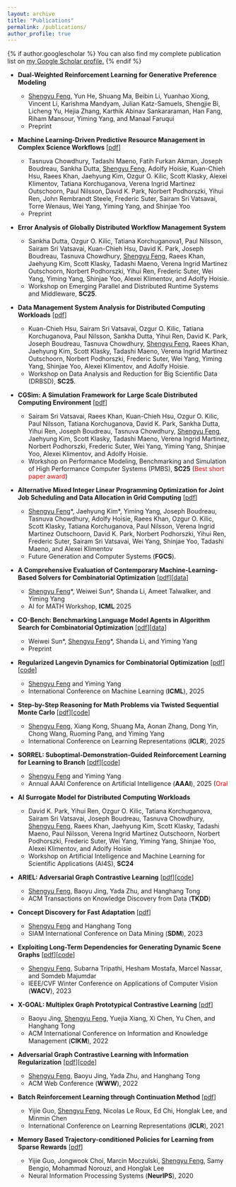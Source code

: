 ```yaml
---
layout: archive
title: "Publications"
permalink: /publications/
author_profile: true
---
```


{% if author.googlescholar %}
  You can also find my complete publication list on <u><a href="{{author.googlescholar}}">my Google Scholar profile</a>.</u>
{% endif %}

* **Dual-Weighted Reinforcement Learning for Generative Preference Modeling** 
  * <ins>Shengyu Feng</ins>, Yun He, Shuang Ma, Beibin Li, Yuanhao Xiong, Vincent Li, Karishma Mandyam, Julian Katz-Samuels, Shengjie Bi, Licheng Yu, Hejia Zhang, Karthik Abinav Sankararaman, Han Fang, Riham Mansour, Yiming Yang, and Manaal Faruqui
  * Preprint
  
* **Machine Learning-Driven Predictive Resource Management in Complex Science Workflows** \[[pdf](https://arxiv.org/abs/2509.11512)\]
  * Tasnuva Chowdhury, Tadashi Maeno, Fatih Furkan Akman, Joseph Boudreau, Sankha Dutta, <ins>Shengyu Feng</ins>, Adolfy Hoisie, Kuan-Chieh Hsu, Raees Khan, Jaehyung Kim, Ozgur O. Kilic, Scott Klasky, Alexei Klimentov, Tatiana Korchuganova, Verena Ingrid Martinez Outschoorn, Paul Nilsson, David K. Park, Norbert Podhorszki, Yihui Ren, John Rembrandt Steele, Frederic Suter, Sairam Sri Vatsavai, Torre Wenaus, Wei Yang, Yiming Yang, and Shinjae Yoo
  * Preprint
  
* **Error Analysis of Globally Distributed Workflow Management System** 
  * Sankha Dutta, Ozgur O. Kilic, Tatiana Korchuganova1, Paul Nilsson, Sairam Sri Vatsavai, Kuan-Chieh Hsu, David K. Park, Joseph Boudreau, Tasnuva Chowdhury, <ins>Shengyu Feng</ins>, Raees Khan, Jaehyung Kim, Scott Klasky, Tadashi Maeno, Verena Ingrid Martinez Outschoorn, Norbert Podhorszki, Yihui Ren, Frederic Suter, Wei Yang, Yiming Yang, Shinjae Yoo, Alexei Klimentov, and Adolfy Hoisie. 
  * Workshop on Emerging Parallel and Distributed Runtime Systems and Middleware, **SC25**.
  
* **Data Management System Analysis for Distributed Computing Workloads** \[[pdf](https://arxiv.org/abs/2510.00828)\]
  * Kuan-Chieh Hsu, Sairam Sri Vatsavai, Ozgur O. Kilic, Tatiana Korchuganova, Paul Nilsson, Sankha Dutta, Yihui Ren,
David K. Park, Joseph Boudreau, Tasnuva Chowdhury, <ins>Shengyu Feng</ins>, Raees Khan, Jaehyung Kim, Scott Klasky, Tadashi Maeno, Verena Ingrid Martinez Outschoorn, Norbert Podhorszki, Frederic Suter, Wei Yang, Yiming Yang, Shinjae Yoo, Alexei Klimentov, and Adolfy Hoisie. 
  * Workshop on Data Analysis and Reduction for Big Scientific Data (DRBSD), **SC25**.
  
* **CGSim: A Simulation Framework for Large Scale Distributed Computing Environment** \[[pdf](https://arxiv.org/abs/2510.00822)\]
  * Sairam Sri Vatsavai, Raees Khan, Kuan-Chieh Hsu, Ozgur O. Kilic, Paul Nilsson, Tatiana Korchuganova, David K. Park, Sankha Dutta, Yihui Ren, Joseph Boudreau, Tasnuva Chowdhury, <ins>Shengyu Feng</ins>, Jaehyung Kim, Scott Klasky, Tadashi Maeno, Verena Ingrid Martinez, Norbert Podhorszki, Frederic Suter, Wei Yang, Yiming Yang, Shinjae Yoo, Alexei Klimentov, and Adolfy Hoisie. 
  * Workshop on Performance Modeling, Benchmarking and Simulation of High Performance Computer Systems (PMBS), **SC25** (<span style="color:red">Best short paper award</span>)

* **Alternative Mixed Integer Linear Programming Optimization for Joint Job Scheduling and Data Allocation in Grid Computing** \[[pdf](https://arxiv.org/abs/2502.00261)\]
  * <ins>Shengyu Feng</ins>\*, Jaehyung Kim\*, Yiming Yang, Joseph Boudreau, Tasnuva Chowdhury, Adolfy Hoisie, Raees Khan, Ozgur O. Kilic, Scott Klasky, Tatiana Korchuganova, Paul Nilsson, Verena Ingrid Martinez Outschoorn, David K. Park, Norbert Podhorszki, Yihui Ren, Frederic Suter, Sairam Sri Vatsavai, Wei Yang, Shinjae Yoo, Tadashi Maeno, and Alexei Klimentov
  * Future Generation and Computer Systems (**FGCS**).

* **A Comprehensive Evaluation of Contemporary Machine-Learning-Based Solvers for Combinatorial Optimization** \[[pdf](https://arxiv.org/abs/2505.16952)\]\[[data](https://huggingface.co/datasets/CO-Bench/FrontierCO)\]
  * <ins>Shengyu Feng</ins>\*, Weiwei Sun\*, Shanda Li, Ameet Talwalker, and Yiming Yang
  * AI for MATH Workshop, **ICML** 2025
  
* **CO-Bench: Benchmarking Language Model Agents in Algorithm Search for Combinatorial Optimization** \[[pdf](https://arxiv.org/abs/2504.04310)\]\[[data](https://huggingface.co/datasets/CO-Bench/CO-Bench)\]
  * Weiwei Sun\*, <ins>Shengyu Feng</ins>\*, Shanda Li, and Yiming Yang
  * Preprint

* **Regularized Langevin Dynamics for Combinatorial Optimization** \[[pdf](https://openreview.net/forum?id=bbJ0QCujU4)\]\[[code](https://github.com/Shengyu-Feng/RLD4CO)\]
  * <ins>Shengyu Feng</ins> and Yiming Yang
  * International Conference on Machine Learning (**ICML**), 2025

* **Step-by-Step Reasoning for Math Problems via Twisted Sequential Monte Carlo** \[[pdf](https://openreview.net/forum?id=Ze4aPP0tIn)\]\[[code](https://github.com/Shengyu-Feng/TSMC4MATH)\]
  * <ins>Shengyu Feng</ins>, Xiang Kong, Shuang Ma, Aonan Zhang, Dong Yin, Chong Wang, Ruoming Pang, and Yiming Yang
  * International Conference on Learning Representations (**ICLR**), 2025

* **SORREL: Suboptimal-Demonstration-Guided Reinforcement Learning for Learning to Branch** \[[pdf](https://ojs.aaai.org/index.php/AAAI/article/view/33219)\]\[[code](https://github.com/Shengyu-Feng/SORREL)\]
  * <ins>Shengyu Feng</ins> and Yiming Yang
  * Annual AAAI Conference on Artificial Intelligence (**AAAI**), 2025 (<span style="color:red">Oral</span>
  
* **AI Surrogate Model for Distributed Computing Workloads**
  * David K. Park, Yihui Ren, Ozgur O. Kilic, Tatiana Korchuganova, Sairam Sri Vatsavai, Joseph Boudreau, Tasnuva Chowdhury, <ins>Shengyu Feng</ins>, Raees Khan, Jaehyung Kim, Scott Klasky, Tadashi Maeno, Paul Nilsson, Verena Ingrid Martinez Outschoorn, Norbert Podhorszki, Frederic Suter, Wei Yang, Yiming Yang, Shinjae Yoo, Alexei Klimentov, and Adolfy Hoisie 
  * Workshop on Artificial Intelligence and Machine Learning for Scientific Applications (AI4S), **SC24**

* **ARIEL: Adversarial Graph Contrastive Learning** \[[pdf](https://arxiv.org/pdf/2208.06956)\]\[[code](https://github.com/Shengyu-Feng/ARIEL)\]
  * <ins>Shengyu Feng</ins>, Baoyu Jing, Yada Zhu, and Hanghang Tong
  * ACM Transactions on Knowledge Discovery from Data (**TKDD**)

* **Concept Discovery for Fast Adaptation** \[[pdf](https://arxiv.org/abs/2301.07850)\]
  * <ins>Shengyu Feng</ins> and Hanghang Tong
  * SIAM International Conference on Data Mining (**SDM**), 2023

* **Exploiting Long-Term Dependencies for Generating Dynamic Scene Graphs**  \[[pdf](https://arxiv.org/abs/2112.09828)\]\[[code](https://github.com/Shengyu-Feng/DSG-DETR)\]
  * <ins>Shengyu Feng</ins>, Subarna Tripathi, Hesham Mostafa, Marcel Nassar, and Somdeb Majumdar
  * IEEE/CVF Winter Conference on Applications of Computer Vision (**WACV**), 2023

* **X-GOAL: Multiplex Graph Prototypical Contrastive Learning**  \[[pdf](https://arxiv.org/abs/2109.03560)\]
  * Baoyu Jing, <ins>Shengyu Feng</ins>, Yuejia Xiang, Xi Chen, Yu Chen, and Hanghang Tong
  * ACM International Conference on Information and Knowledge Management (**CIKM**), 2022

* **Adversarial Graph Contrastive Learning with Information Regularization** \[[pdf](https://arxiv.org/abs/2202.06491)\]\[[code](https://github.com/Shengyu-Feng/ARIEL)\]
  * <ins>Shengyu Feng</ins>, Baoyu Jing, Yada Zhu, and Hanghang Tong
  * ACM Web Conference (**WWW**), 2022
  
* **Batch Reinforcement Learning through Continuation Method** \[[pdf](https://openreview.net/pdf?id=po-DLlBuAuz)\]
    * Yijie Guo, <ins>Shengyu Feng</ins>, Nicolas Le Roux, Ed Chi, Honglak Lee, and Minmin Chen
    * International Conference on Learning Representations (**ICLR**), 2021 

* **Memory Based Trajectory-conditioned Policies for Learning from Sparse Rewards** \[[pdf](https://openreview.net/pdf?id=Byg5KyHYwr)\]
  *  Yijie Guo, Jongwook Choi, Marcin Moczulski, <ins>Shengyu Feng</ins>, Samy Bengio, Mohammad Norouzi, and Honglak Lee
  *  Neural Information Processing Systems (**NeurIPS**), 2020

